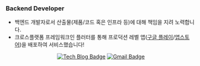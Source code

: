 ### Backend Developer
- 백엔드 개발자로서 산출물(제품/코드 혹은 인프라 등)에 대해 책임을 지려 노력합니다.
- 크로스플랫폼 프레임워크인 플러터를 통해 프로덕션 레벨 앱([구글 플레이](https://play.google.com/store/apps/details?id=com.crinity.gcloud)/[앱스토어](https://apps.apple.com/kr/app/id6462401916))을 배포하여 서비스했습니다!

<div align=center>
  
[![Tech Blog Badge](https://img.shields.io/badge/-Tech%20blog-black?style=flat-square&logo=tistory)](https://blog.dglee.co.kr)
[![Gmail Badge](https://img.shields.io/badge/-Gmail-d14836?style=flat-square&logo=Gmail&logoColor=white)](mailto:dglee.dev@gmail.com)
</div>
